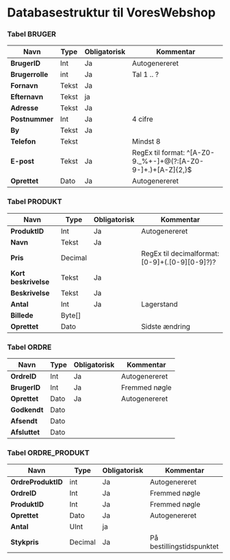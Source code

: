 # Databasestruktur til VoresWebshop

### Tabel BRUGER

Navn | Type | Obligatorisk | Kommentar
--- | --- | --- | ---
**BrugerID** | Int | Ja | Autogenereret
**Brugerrolle** | int | Ja | Tal 1 .. ? 
**Fornavn** | Tekst | Ja | 
**Efternavn** | Tekst | ja | 
**Adresse** | Tekst | Ja | 
**Postnummer** | Int | Ja | 4 cifre 
**By** | Tekst | Ja | 
**Telefon** | Tekst | | Mindst 8
**E-post** | Tekst | Ja | RegEx til format: ^[A-Z0-9._%+-]+@(?:[A-Z0-9-]+\.)+[A-Z]{2,}$
**Oprettet** | Dato | Ja | Autogenereret

### Tabel PRODUKT
Navn | Type | Obligatorisk | Kommentar
--- | --- | --- | ---
**ProduktID** | Int | Ja | Autogenereret
**Navn** | Tekst | Ja | 
**Pris** | Decimal | | RegEx til decimalformat:  [0-9]+(\.[0-9][0-9]?)?
**Kort beskrivelse** | Tekst | Ja |
**Beskrivelse** | Tekst | Ja | 
**Antal** | Int | Ja | Lagerstand
**Billede** | Byte[] | | 
**Oprettet** | Dato | | Sidste ændring

### Tabel ORDRE
Navn | Type | Obligatorisk | Kommentar
--- | --- | --- | ---
**OrdreID** | Int | Ja | Autogenereret
**BrugerID** | Int | Ja | Fremmed nøgle
**Oprettet** | Dato | Ja | Autogenereret
**Godkendt** | Dato ||
**Afsendt** | Dato ||
**Afsluttet** | Dato ||

### Tabel ORDRE_PRODUKT
Navn | Type | Obligatorisk | Kommentar
--- | --- | --- | ---
**OrdreProduktID** | int | Ja | Autogenereret
**OrdreID** | Int | Ja | Fremmed nøgle
**ProduktID** | Int | Ja | Fremmed nøgle
**Oprettet** | Dato | Ja | Autogenereret
**Antal** | UInt | ja | 
**Stykpris**  | Decimal | Ja | På bestillingstidspunktet
